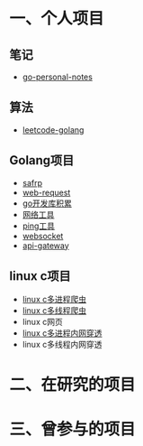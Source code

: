 # 一、个人项目
## 笔记
* [go-personal-notes](https://github.com/laijinhang/go-personal-notes)
## 算法
* [leetcode-golang](https://github.com/laijinhang/leetcode-golang)
## Golang项目
* [safrp](https://github.com/laijinhang/safrp)
* [web-request](https://github.com/laijinhang/web-request)
* [go开发库积累](https://github.com/laijinhang/personal-realization-golib)
* [网络工具](https://github.com/laijinhang/tools)
* [ping工具](https://github.com/laijinhang/ping)
* [websocket](https://github.com/laijinhang/go-tcp-websocket)
* [api-gateway](https://github.com/laijinhang/APIGateway)
## linux c项目
* [linux c多进程爬虫](https://github.com/laijinhang/multiple_process_reptile_project_for_linux_c)
* [linux c多线程爬虫](https://github.com/laijinhang/multiple_thread_reptile_project_for_linux_c)
* linux c网页
* [linux c多进程内网穿透](https://github.com/laijinhang/safrp_c)
* linux c多线程内网穿透
# 二、在研究的项目

# 三、曾参与的项目
